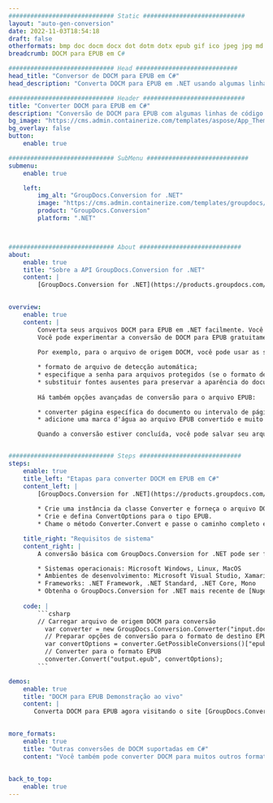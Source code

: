 ```yaml
---
############################# Static ############################
layout: "auto-gen-conversion"
date: 2022-11-03T18:54:18
draft: false
otherformats: bmp doc docm docx dot dotm dotx epub gif ico jpeg jpg md odt ott pdf png psd rtf tex tif tiff txt xps
breadcrumb: DOCM para EPUB em C#

############################# Head ############################
head_title: "Conversor de DOCM para EPUB em C#"
head_description: "Converta DOCM para EPUB em .NET usando algumas linhas de código. Use a API de conversão de documentos do GroupDocs para converter mais de 160 formatos de arquivo."

############################# Header ############################
title: "Converter DOCM para EPUB em C#"
description: "Conversão de DOCM para EPUB com algumas linhas de código .NET"
bg_image: "https://cms.admin.containerize.com/templates/aspose/App_Themes/V3/images/bg/header1.png"
bg_overlay: false
button:
    enable: true

############################# SubMenu ############################
submenu:
    enable: true

    left:
        img_alt: "GroupDocs.Conversion for .NET"
        image: "https://cms.admin.containerize.com/templates/groupdocs/images/product-logos/90x90-noborder/groupdocs-conversion-net.png"
        product: "GroupDocs.Conversion"
        platform: ".NET"



############################# About ############################
about:
    enable: true
    title: "Sobre a API GroupDocs.Conversion for .NET"
    content: |
        [GroupDocs.Conversion for .NET](https://products.groupdocs.com/conversion/net/) pode ser usado para converter Microsoft Word, Excel, PowerPoint, PDF, Visio e outros formatos. GroupDocs.Conversion é uma API independente que é adequada para sistemas internos e de back-end onde é necessário alto desempenho. Não depende de nenhum software como Microsoft ou Open Office.
    

overview:
    enable: true
    content: |
        Converta seus arquivos DOCM para EPUB em .NET facilmente. Você pode usar apenas algumas linhas de código C# em qualquer plataforma de sua escolha, como - Windows, Linux, macOS.
        Você pode experimentar a conversão de DOCM para EPUB gratuitamente e avaliar a qualidade dos resultados da conversão. Juntamente com cenários de conversão de arquivo simples, você pode tentar opções mais avançadas para carregar o arquivo de origem DOCM e para salvar o resultado de saída EPUB. 
        
        Por exemplo, para o arquivo de origem DOCM, você pode usar as seguintes opções de carregamento:

        * formato de arquivo de detecção automática;
        * especifique a senha para arquivos protegidos (se o formato de arquivo suportar);
        * substituir fontes ausentes para preservar a aparência do documento.
        
        Há também opções avançadas de conversão para o arquivo EPUB:

        * converter página específica do documento ou intervalo de páginas;
        * adicione uma marca d'água ao arquivo EPUB convertido e muito mais.

        Quando a conversão estiver concluída, você pode salvar seu arquivo EPUB no caminho do arquivo local ou em qualquer armazenamento de terceiros, como FTP, Amazon S3, Google Drive, Dropbox etc. Observe - para converter DOCM para {{ TO}} não há necessidade de nenhum software adicional instalado - como MS Office, Open Office, Adobe Acrobat Reader etc.


############################# Steps ############################
steps:
    enable: true
    title_left: "Etapas para converter DOCM em EPUB em C#"
    content_left: |
        [GroupDocs.Conversion for .NET](https://products.groupdocs.com/conversion/net/) torna mais fácil para os desenvolvedores converter um arquivo DOCM para EPUB com algumas linhas de código.
        
        * Crie uma instância da classe Converter e forneça o arquivo DOCM com o caminho completo
        * Crie e defina ConvertOptions para o tipo EPUB.
        * Chame o método Converter.Convert e passe o caminho completo e o formato (EPUB) como parâmetro

    title_right: "Requisitos de sistema"
    content_right: |
        A conversão básica com GroupDocs.Conversion for .NET pode ser feita em apenas algumas etapas simples. Nossas APIs são suportadas em todas as principais plataformas e sistemas operacionais. Antes de executar o código abaixo, certifique-se de ter os seguintes pré-requisitos instalados em seu sistema.

        * Sistemas operacionais: Microsoft Windows, Linux, MacOS
        * Ambientes de desenvolvimento: Microsoft Visual Studio, Xamarin, MonoDevelop
        * Frameworks: .NET Framework, .NET Standard, .NET Core, Mono
        * Obtenha o GroupDocs.Conversion for .NET mais recente de [Nuget](https://www.nuget.org/packages/groupdocs.conversion)
         
    code: |
        ```csharp    
        // Carregar arquivo de origem DOCM para conversão
          var converter = new GroupDocs.Conversion.Converter("input.docm");
          // Preparar opções de conversão para o formato de destino EPUB
          var convertOptions = converter.GetPossibleConversions()["epub"].ConvertOptions;
          // Converter para o formato EPUB
          converter.Convert("output.epub", convertOptions);
        ```

demos:
    enable: true
    title: "DOCM para EPUB Demonstração ao vivo"
    content: |
       Converta DOCM para EPUB agora visitando o site [GroupDocs.Conversion App](https://products.groupdocs.app/conversion/family). A demonstração online tem as seguintes vantagens
          

more_formats:
    enable: true
    title: "Outras conversões de DOCM suportadas em C#"
    content: "Você também pode converter DOCM para muitos outros formatos de arquivo. Por favor, veja a lista abaixo."
       
       
back_to_top:
    enable: true
---
```

